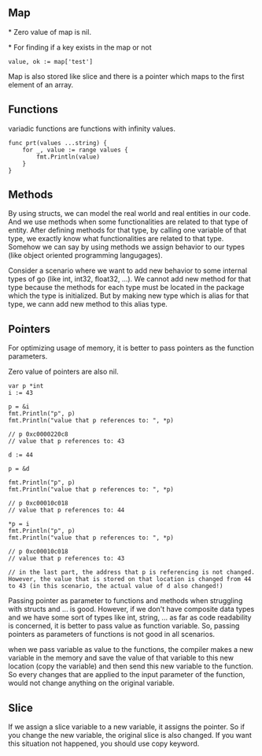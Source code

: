 ## Map

\* Zero value of map is nil.

\* For finding if a key exists in the map or not

```
value, ok := map['test']
```

Map is also stored like slice and there is a pointer which maps to the first element of an array.

## Functions

variadic functions are functions with infinity values.

```
func prt(values ...string) {
    for _, value := range values {
        fmt.Println(value)
    }
}
```

## Methods

By using structs, we can model the real world and real entities in our code. And we use methods when some functionalities are related to that type of entity. After defining methods for that type, by calling one variable of that type, we exactly know what functionalities are related to that type. Somehow we can say by using methods we assign behavior to our types (like object oriented programming langugages). 

Consider a scenario where we want to add new behavior to some internal types of go (like int, int32, float32, ...). We cannot add new method for that type because the methods for each type must be located in the package which the type is initialized. But by making new type which is alias for that type, we cann add new method to this alias type.

## Pointers

For optimizing usage of memory, it is better to pass pointers as the function parameters.

Zero value of pointers are also nil.

```
var p *int
i := 43

p = &i
fmt.Println("p", p)
fmt.Println("value that p references to: ", *p)

// p 0xc0000220c8
// value that p references to: 43

d := 44

p = &d

fmt.Println("p", p)
fmt.Println("value that p references to: ", *p)

// p 0xc00010c018
// value that p references to: 44

*p = i
fmt.Println("p", p)
fmt.Println("value that p references to: ", *p)

// p 0xc00010c018
// value that p references to: 43

// in the last part, the address that p is referencing is not changed. However, the value that is stored on that location is changed from 44 to 43 (in this scenario, the actual value of d also changed!)
```

Passing pointer as parameter to functions and methods when struggling with structs and ... is good. However, if we don't have composite data types and we have some sort of types like int, string, ... as far as code readability is concerned, it is better to pass value as function variable. So, passing pointers as parameters of functions is not good in all scenarios.

when we pass variable as value to the functions, the compiler makes a new variable in the memory and save the value of that variable to this new location (copy the variable) and then send this new variable to the function. So every changes that are applied to the input parameter of the function, would not change anything on the original variable.

## Slice 
If we assign a slice variable to a new variable, it assigns the pointer. So if you
change the new variable, the original slice is also changed. If you want this situation
not happened, you should use copy keyword.
